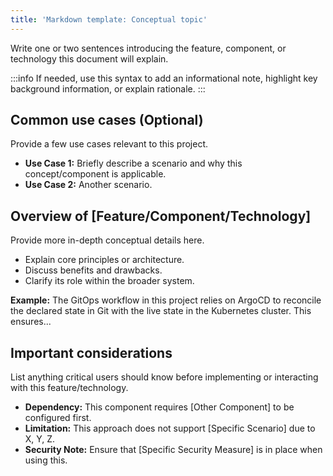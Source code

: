 ```yaml
---
title: 'Markdown template: Conceptual topic'
---
```


Write one or two sentences introducing the feature, component, or technology this document will explain.

:::info If needed, use this syntax to add an informational note, highlight key background information, or explain
rationale. :::

## Common use cases (Optional)

Provide a few use cases relevant to this project.

- **Use Case 1:** Briefly describe a scenario and why this concept/component is applicable.
- **Use Case 2:** Another scenario.

## Overview of [Feature/Component/Technology]

Provide more in-depth conceptual details here.

- Explain core principles or architecture.
- Discuss benefits and drawbacks.
- Clarify its role within the broader system.

**Example:** The GitOps workflow in this project relies on ArgoCD to reconcile the declared state in Git with the live
state in the Kubernetes cluster. This ensures...

## Important considerations

List anything critical users should know before implementing or interacting with this feature/technology.

- **Dependency:** This component requires [Other Component] to be configured first.
- **Limitation:** This approach does not support [Specific Scenario] due to X, Y, Z.
- **Security Note:** Ensure that [Specific Security Measure] is in place when using this.
